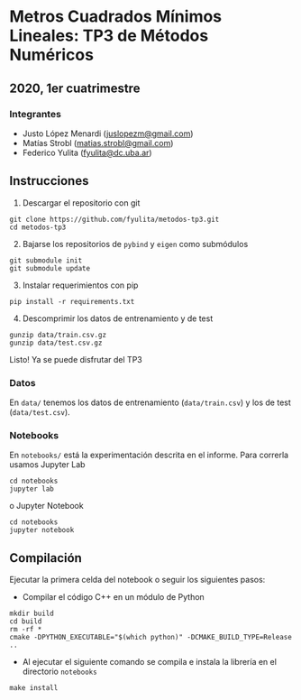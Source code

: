 # Metros Cuadrados Mínimos Lineales: TP3 de Métodos Numéricos
## 2020, 1er cuatrimestre

### Integrantes

- Justo López Menardi (juslopezm@gmail.com)
- Matías Strobl (matias.strobl@gmail.com)
- Federico Yulita (fyulita@dc.uba.ar)

## Instrucciones


1. Descargar el repositorio con git

```
git clone https://github.com/fyulita/metodos-tp3.git
cd metodos-tp3
```

2. Bajarse los repositorios de `pybind` y `eigen` como submódulos

```
git submodule init
git submodule update
```

3. Instalar requerimientos con pip

```
pip install -r requirements.txt
```

4. Descomprimir los datos de entrenamiento y de test

```
gunzip data/train.csv.gz
gunzip data/test.csv.gz
```

Listo! Ya se puede disfrutar del TP3

### Datos

En `data/` tenemos los datos de entrenamiento (`data/train.csv`) y los de test (`data/test.csv`).

### Notebooks

En `notebooks/` está la experimentación descrita en el informe. Para correrla usamos Jupyter Lab

```
cd notebooks
jupyter lab
```
o  Jupyter Notebook

```
cd notebooks
jupyter notebook
```

## Compilación

Ejecutar la primera celda del notebook o seguir los siguientes pasos:

- Compilar el código C++ en un módulo de Python

```
mkdir build
cd build
rm -rf *
cmake -DPYTHON_EXECUTABLE="$(which python)" -DCMAKE_BUILD_TYPE=Release ..
```

- Al ejecutar el siguiente comando se compila e instala la librería en el directorio `notebooks`

```
make install
```
